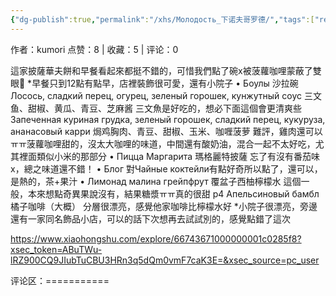 ```yaml
---
{"dg-publish":true,"permalink":"/xhs/Молодость_下诺夫哥罗德/","tags":["rednote","下诺夫哥罗德"],"created":"2025-03-17T18:22:03.628+08:00","updated":"2025-03-19T21:42:24.086+08:00"}
---
```


作者：kumori
点赞：8   |   收藏：5   |   评论：0

這家披薩華夫餅和早餐看起來都挺不錯的，可惜我們點了碗x被菠蘿咖哩蒙蔽了雙眼🤣
*早餐只到12點有點早，店裡裝飾很可愛，還有小院子
• Боулы 沙拉碗
Лосось, сладкий перец, огурец, зеленый горошек, кунжутный соус 三文鱼、甜椒、黄瓜、青豆、芝麻酱 三文魚是好吃的，想必下面這個會更清爽些
Запеченная куриная грудка, зеленый горошек, сладкий перец, кукуруза, ананасовый карри 焗鸡胸肉、青豆、甜椒、玉米、咖喱菠萝 難評，雞肉還可以ㅠㅠ菠蘿咖哩甜的，沒太大咖哩的味道，中間還有酸奶油，混合一起不太好吃，尤其裡面類似小米的那部分
• Пицца Маргарита 瑪格麗特披薩 忘了有沒有番茄味x，總之味道還不錯！
• Блог 對Чайные коктейли有點好奇所以點了，還可以，是熱的，茶+果汁
• Лимонад малина грейпфрут 覆盆子西柚檸檬水 這個一般，本來想點奇異果說沒有，結果糖漿ㅠㅠ真的很甜
p4 Апельсиновый бамбл 橘子咖啡（大概） 分層很漂亮，感覺他家咖啡比檸檬水好
*小院子很漂亮，旁邊還有一家同名飾品小店，可以的話下次想再去試試別的，感覺點錯了這次

https://www.xiaohongshu.com/explore/66743671000000001c0285f8?xsec_token=ABuTWu-lRZ900CQ9JIubTuCBU3HRn3q5dQm0vmF7caK3E=&xsec_source=pc_user

评论区：===========


